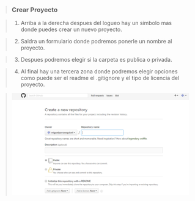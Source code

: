 > ### Crear Proyecto

> 1) Arriba a la derecha despues del logueo hay un simbolo mas donde puedes crear un nuevo proyecto. 

> 2) Saldra un formulario donde podremos ponerle un nombre al proyecto.

> 3) Despues podremos elegir si la carpeta es publica o privada.

> 4) Al final hay una tercera zona donde podremos elegir opciones como puede ser el readme el .gitignore y el tipo de licencia del proyecto.

> ![](../../imagenes/github/1crearproyecto.png)
>

